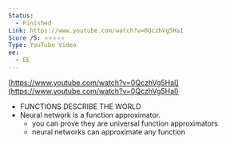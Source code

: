 ```yaml
---
Status:
  - Finished
Link: https://www.youtube.com/watch?v=0QczhVg5HaI
Score /5: ⭐️⭐️⭐️⭐️⭐️
Type: YouTube Video
ee:
  - EE
---
```

[https://www.youtube.com/watch?v=0QczhVg5HaI](https://www.youtube.com/watch?v=0QczhVg5HaI)

- FUNCTIONS DESCRIBE THE WORLD
- Neural network is a function approximator.
    - you can prove they are universal function approximators
    - neural networks can approximate any function